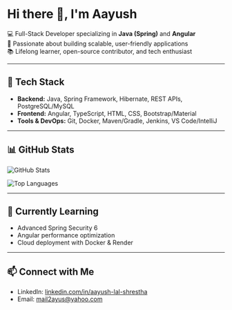# Hi there 👋, I'm Aayush

💻 Full-Stack Developer specializing in **Java (Spring)** and **Angular**  
🚀 Passionate about building scalable, user-friendly applications  
📚 Lifelong learner, open-source contributor, and tech enthusiast  

---

## 🔧 Tech Stack
- **Backend:** Java, Spring Framework, Hibernate, REST APIs, PostgreSQL/MySQL  
- **Frontend:** Angular, TypeScript, HTML, CSS, Bootstrap/Material  
- **Tools & DevOps:** Git, Docker, Maven/Gradle, Jenkins, VS Code/IntelliJ  

---

## 📊 GitHub Stats
![GitHub Stats](https://github-readme-stats.vercel.app/api?username=AayushShrestha14&count_private=true&show_icons=true&theme=tokyonight)

![Top Languages](https://github-readme-stats.vercel.app/api/top-langs/?username=AayushShrestha14&count_private=true&layout=compact&theme=tokyonight)

---

## 🌱 Currently Learning
- Advanced Spring Security 6  
- Angular performance optimization  
- Cloud deployment with Docker & Render  

---

## 📫 Connect with Me
- LinkedIn: [linkedin.com/in/aayush-lal-shrestha](https://www.linkedin.com/in/aayush-lal-shrestha/)    
- Email: mail2ayus@yahoo.com
